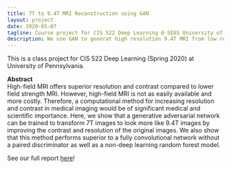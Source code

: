 ```yaml
---
title: 7T to 9.4T MRI Reconstruction using GAN
layout: project
date: 2020-05-07
tagline: Course project for CIS 522 Deep Learning @ SEAS University of Pennsylvania (2020)
description: We use GAN to generat high resolution 9.4T MRI from low resolution 7T MRI brain scans.
---
```


This is a class project for CIS 522 Deep Learning (Spring 2020) at University of Pennsylvania.

**Abstract**  
High-field MRI offers superior resolution and contrast compared to lower field strength MRI. However, high-field MRI is not as easily available and more costly. Therefore, a computational method for increasing resolution and contrast in medical imaging would be of significant medical and scientific importance. Here, we show that a generative adversarial network can be trained to transform 7T images to look more like 9.4T images by improving the contrast and resolution of the original images. We also show that this method performs superior to a fully convolutional network without a paired discriminator as well as a non-deep learning random forest model.

See our full report [here](/assets/projects/mri-super-resolution-report.pdf)!